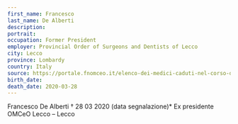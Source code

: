 ```yaml
---
first_name: Francesco
last_name: De Alberti
description: 
portrait: 
occupation: Former President	
employer: Provincial Order of Surgeons and Dentists of Lecco
city: Lecco
province: Lombardy
country: Italy
source: https://portale.fnomceo.it/elenco-dei-medici-caduti-nel-corso-dellepidemia-di-covid-19/
birth_date: 
death_date: 2020-03-28
---
```


Francesco De Alberti † 28 03 2020 (data segnalazione)*
Ex presidente OMCeO Lecco – Lecco